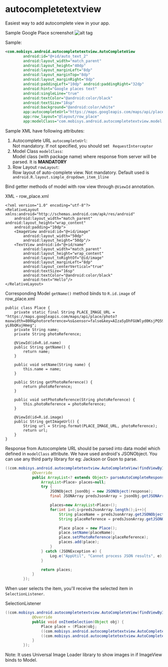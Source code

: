 autocompletetextview
====================

Easiest way to add autocomplete view in your app.

Sample Google Place screenshot
![alt tag](https://raw.githubusercontent.com/mobisystech/autocompletetextview/master/AutoCompleteTextView/Screenshot_2015-06-25-18-31-33.png)

Sample:
```xml
<com.mobisys.android.autocompletetextview.AutoCompleteView
        android:id="@+id/auto_text_2"
        android:layout_width="match_parent"
        android:layout_height="40dp"
        android:layout_marginLeft="8dp"
        android:layout_marginTop="8dp"
        android:layout_marginRight="8dp"
        android:paddingLeft="10dp" android:paddingRight="32dp"
        android:hint="Google places text"
       	android:singleLine="true"
       	android:textColor="@android:color/black"
        android:textSize="18sp"
        android:background="@android:color/white"
    	app:autocompleteUrl="https://maps.googleapis.com/maps/api/place/autocomplete/json?sensor=false&amp;key=AIzaSyDhFGUWlyd0KsjPQ59ATr-yL0bQKujHmeg&amp;input="
        app:row_layout="@layout/row_place"
        app:modelClass="com.mobisys.android.autocompletetextview.model.Place"/>
```	  

Sample XML have following attributes:<br/>
1) Autocomplete URL ```autocompleteUrl```:<br/> Not mandatory. If not specified, you should set ``` RequestInterceptor``` <br/>
2) Model Class ```modelClass```:<br/> Model class (with package name) where response from server will be parsed. It is <b>MANDATORY</b><br/>
3) Row Layout ```rowLayout```:<br/> Row layout of auto-complete view. Not mandatory. Default used is ``` android.R.layout.simple_dropdown_item_1line```

Bind getter methods of model with row view through ```@ViewId``` annotation.

XML - row_place.xml
```
<?xml version="1.0" encoding="utf-8"?>
<RelativeLayout xmlns:android="http://schemas.android.com/apk/res/android"
    android:layout_width="match_parent" android:layout_height="wrap_content"
    android:padding="10dp">
    <ImageView android:id="@+id/image"
        android:layout_width="50dp"
        android:layout_height="50dp"/>
    <TextView android:id="@+id/name"
        android:layout_width="match_parent"
        android:layout_height="wrap_content"
        android:layout_toRightOf="@id/image"
        android:layout_marginLeft="8dp"
        android:layout_centerVertical="true"
        android:textSize="16sp"
        android:textColor="@android:color/black"
        android:text="Hello"/>
</RelativeLayout>
```
Corresponding Model
```getName()``` method binds to ```R.id.image``` of row_place.xml
```
public class Place {
    private static final String PLACE_IMAGE_URL = "https://maps.googleapis.com/maps/api/place/photo?maxwidth=800&photoreference=%s&sensor=false&key=AIzaSyDhFGUWlyd0KsjPQ59ATr-yL0bQKujHmeg";
    private String name;
    private String photoReference;

    @ViewId(id=R.id.name)
    public String getName() {
        return name;
    }

    public void setName(String name) {
        this.name = name;
    }

    public String getPhotoReference() {
        return photoReference;
    }

    public void setPhotoReference(String photoReference) {
        this.photoReference = photoReference;
    }

    @ViewId(id=R.id.image)
    public String getImageUrl() {
        String url = String.format(PLACE_IMAGE_URL, photoReference);
        return url;
    }
}
```


Response from Autocomplete URL should be parsed into data model which defined in ```modelClass``` attribute. We have used android's JSONObject. You can use any third party library for eg: Jackson or Gson to parse.

```java
((com.mobisys.android.autocompletetextview.AutoCompleteView)findViewById(R.id.auto_text_2)).setParser(new AutoCompleteView.AutoCompleteResponseParser() {
			@Override
			public ArrayList<? extends Object> parseAutoCompleteResponse(String response) {
				ArrayList<Place> places=null;
				try {
					JSONObject jsonObj = new JSONObject(response);
					final JSONArray predsJsonArray = jsonObj.getJSONArray("predictions");

					places=new ArrayList<Place>();
					for(int i=0;i<predsJsonArray.length();i++){
						String placeName = predsJsonArray.getJSONObject(i).getString("description");
						String placeReference = predsJsonArray.getJSONObject(i).getString("reference");

						Place place = new Place();
						place.setName(placeName);
						place.setPhotoReference(placeReference);
						places.add(place);
					}
				} catch (JSONException e) {
					Log.e("AppUtil", "Cannot process JSON results", e);
				}

				return places;
			}
		});
```

When user selects the item, you'll receive the selected item in ```SelectionListener```.

SelectionListener
```Java
((com.mobisys.android.autocompletetextview.AutoCompleteView)findViewById(R.id.auto_text_2)).setSelectionListener(new AutoCompleteView.AutoCompleteItemSelectionListener() {
			@Override
			public void onItemSelection(Object obj) {
				Place place = (Place)obj;
				((com.mobisys.android.autocompletetextview.AutoCompleteView)findViewById(R.id.auto_text_2)).setText(place.getName());
				((com.mobisys.android.autocompletetextview.AutoCompleteView)findViewById(R.id.auto_text_2)).clearFocus();
			}
		});
```

Note: It uses Universal Image Loader library to show images in if ImageView binds to Model.
